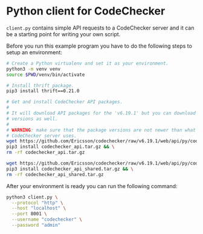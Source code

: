# Python client for CodeChecker
`client.py` contains simple API requests to a CodeChecker server and it
can be a starting point for writing your own script.

Before you run this example program you have to do the following steps to
setup an environment:

```sh
# Create a Python virtualenv and set it as your environment.
python3 -m venv venv
source $PWD/venv/bin/activate

# Install thrift package.
pip3 install thrift==0.21.0

# Get and install CodeChecker API packages.
#
# It will download API packages for the 'v6.19.1' but you can download newer
# versions as well.
#
# WARNING: make sure that the package versions are not newer than what
# CodeChecker server uses.
wget https://github.com/Ericsson/codechecker/raw/v6.19.1/web/api/py/codechecker_api/dist/codechecker_api.tar.gz && \
pip3 install codechecker_api.tar.gz && \
rm -rf codechecker_api.tar.gz

wget https://github.com/Ericsson/codechecker/raw/v6.19.1/web/api/py/codechecker_api_shared/dist/codechecker_api_shared.tar.gz && \
pip3 install codechecker_api_shared.tar.gz && \
rm -rf codechecker_api_shared.tar.gz
```

After your environment is ready you can run the following command:

```sh
python3 client.py \
  --protocol "http" \
  --host "localhost" \
  --port 8001 \
  --username "codechecker" \
  --password "admin"
```